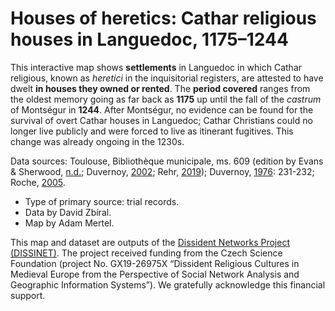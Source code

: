 # Houses of heretics: Cathar religious houses in Languedoc, 1175–1244

This interactive map shows **settlements** in Languedoc in which Cathar religious, known as _heretici_ in the inquisitorial registers, are attested to have dwelt **in houses they owned or rented**. The **period covered** ranges from the oldest memory going as far back as **1175** up until the fall of the _castrum_ of Montségur in **1244**. After Montségur, no evidence can be found for the survival of overt Cathar houses in Languedoc; Cathar Christians could no longer live publicly and were forced to live as itinerant fugitives. This change was already ongoing in the 1230s.

Data sources: Toulouse, Bibliothèque municipale, ms. 609 (edition by Evans & Sherwood, <a href="https://www.zotero.org/groups/446972/dissident_networks_project/items/itemKey/DP9WFZMW/" target="_blank">n.d.</a>;
Duvernoy, <a href="https://www.zotero.org/groups/446972/dissident_networks_project/items/itemKey/45PKPXYV/" target="_blank">2002</a>;
Rehr, <a href="https://www.zotero.org/groups/446972/david_zbiral_bibliography/items/itemKey/Q5YHWC2S/" target="_blank">2019</a>);
Duvernoy, <a href="https://www.zotero.org/groups/446972/dissident_networks_project/items/itemKey/EJ7IXBEC/" target="_blank">1976</a>: 231-232;
Roche, <a href="https://www.zotero.org/groups/446972/dissident_networks_project/items/itemKey/4XXKSSVT/" target="_blank">2005</a>.

- Type of primary source: trial records.
- Data by David Zbíral.
- Map by Adam Mertel.

This map and dataset are outputs of the <a href="https://dissinet.cz/" className="link" target="_blank">Dissident Networks Project (DISSINET)</a>. The project received funding from the Czech Science Foundation (project No. GX19-26975X “Dissident Religious Cultures in Medieval Europe from the Perspective of Social Network Analysis and Geographic Information Systems”). We gratefully acknowledge this financial support.
